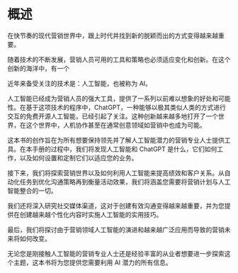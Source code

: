 # 概述

在快节奏的现代营销世界中，跟上时代并找到新的脱颖而出的方式变得越来越重要。

随着技术的不断发展，营销人员可用的工具和策略也必须适应变化和创新。在这个创新的海洋中，有一个

近年来备受关注的技术是：人工智能，也被称为 AI。

人工智能已经成为营销人员的强大工具，提供了一系列以前难以想象的好处和可能性。在基于这项技术的程序中，ChatGPT，一种能够以极其类似人类的方式进行交互的免费开源人工智能，已经引起了关注。这种创新越来越多地打开了一个世界，在这个世界中，人机协作甚至在通常创意领域如营销中也成为可能。

这本书的创作旨在为所有想要保持领先并了解人工智能潜力的营销专业人士提供工具。在本手册的过程中，我们将发现人工智能和 ChatGPT 是什么，它们如何工作，以及如何设置和定制它们以适应您的业务。

接下来，我们将探索营销世界以及如何利用人工智能来提高绩效和客户关系。从自动化任务到优化沟通策略再到衡量活动效果，我们将涵盖您需要将营销计划与人工智能整合的一切。

我们还将深入研究社交媒体渠道，这对于创建有效沟通变得越来越重要，并为您提供在创建越来越个性化内容时实施人工智能的实用技巧。

最后，我们将探讨由于营销领域人工智能的演进和越来越广泛应用而导致的营销未来将如何改变。

无论您是刚接触人工智能的营销专业人士还是经验丰富的从业者想要进一步探索这个主题，这本书将为您提供您需要利用 AI 潜力的所有信息。
